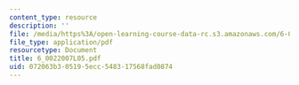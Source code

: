 ```yaml
---
content_type: resource
description: ''
file: /media/https%3A/open-learning-course-data-rc.s3.amazonaws.com/6-002-circuits-and-electronics-spring-2007/072063b305195ecc548317568fad0874_6_0022007L05.pdf
file_type: application/pdf
resourcetype: Document
title: 6_0022007L05.pdf
uid: 072063b3-0519-5ecc-5483-17568fad0874
---
```

